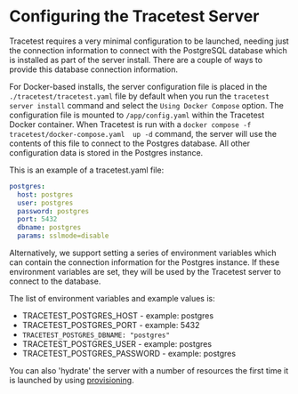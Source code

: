 # Configuring the Tracetest Server

Tracetest requires a very minimal configuration to be launched, needing just the connection information to connect with the PostgreSQL database which is installed as part of the server install. There are a couple of ways to provide this database connection information.

For Docker-based installs, the server configuration file is placed in the `./tracetest/tracetest.yaml` file by default when you run the `tracetest server install` command and select the `Using Docker Compose` option. The configuration file is mounted to `/app/config.yaml` within the Tracetest Docker container. When Tracetest is run with a `docker compose -f tracetest/docker-compose.yaml  up -d` command, the server will use the contents of this file to connect to the Postgres database. All other configuration data is stored in the Postgres instance.

This is an example of a tracetest.yaml file:

```yaml
postgres:
  host: postgres
  user: postgres
  password: postgres
  port: 5432
  dbname: postgres
  params: sslmode=disable
```

Alternatively, we support setting a series of environment variables which can contain the connection information for the Postgres instance. If these environment variables are set, they will be used by the Tracetest server to connect to the database.

The list of environment variables and example values is:
- TRACETEST_POSTGRES_HOST - example: postgres
- TRACETEST_POSTGRES_PORT - example: 5432
- `TRACETEST_POSTGRES_DBNAME: "postgres"`
- TRACETEST_POSTGRES_USER - example: postgres
- TRACETEST_POSTGRES_PASSWORD - example: postgres

You can also 'hydrate' the server with a number of resources the first time it is launched by using [provisioning](./provisioning).

